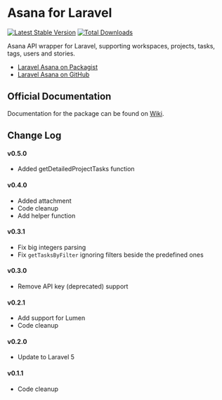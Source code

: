 # Asana for Laravel

[![Latest Stable Version](https://poser.pugx.org/sinepel/laravel-asana/v/stable.png)](https://packagist.org/packages/torann/laravel-asana)
[![Total Downloads](https://poser.pugx.org/sinepel/laravel-asana/downloads.png)](https://packagist.org/packages/sinepel/laravel-asana)

Asana API wrapper for Laravel, supporting workspaces, projects, tasks, tags, users and stories.

- [Laravel Asana on Packagist](https://packagist.org/packages/sinepel/laravel-asana)
- [Laravel Asana on GitHub](https://github.com/sinepel/laravel-asana)

## Official Documentation

Documentation for the package can be found on [Wiki](https://github.com/Sinepel/laravel-asana/wiki).

## Change Log

#### v0.5.0

- Added getDetailedProjectTasks function

#### v0.4.0

- Added attachment
- Code cleanup
- Add helper function

#### v0.3.1

- Fix big integers parsing
- Fix `getTasksByFilter` ignoring filters beside the predefined ones

#### v0.3.0

- Remove API key (deprecated) support

#### v0.2.1

- Add support for Lumen
- Code cleanup

#### v0.2.0

- Update to Laravel 5

#### v0.1.1

- Code cleanup
